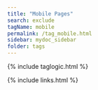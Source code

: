 ```yaml
---
title: "Mobile Pages"
search: exclude
tagName: mobile
permalink: /tag_mobile.html
sidebar: mydoc_sidebar
folder: tags
---
```

{% include taglogic.html %}

{% include links.html %}
